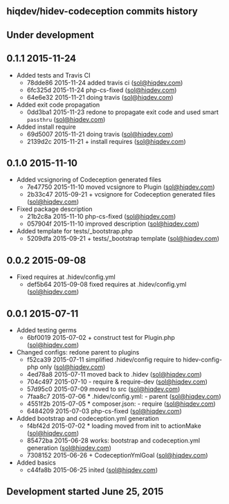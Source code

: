 hiqdev/hidev-codeception commits history
----------------------------------------

## Under development


## 0.1.1 2015-11-24

- Added tests and Travis CI
    - 78dde86 2015-11-24 added travis ci (sol@hiqdev.com)
    - 6fc325d 2015-11-24 php-cs-fixed (sol@hiqdev.com)
    - 64e6e32 2015-11-21 doing travis (sol@hiqdev.com)
- Added exit code propagation
    - 0dd3ba1 2015-11-23 redone to propagate exit code and used smart `passthru` (sol@hiqdev.com)
- Added install require
    - 69d5007 2015-11-21 doing travis (sol@hiqdev.com)
    - 2139d2c 2015-11-21 + install requires (sol@hiqdev.com)

## 0.1.0 2015-11-10

- Added vcsignoring of Codeception generated files
    - 7e47750 2015-11-10 moved vcsignore to Plugin (sol@hiqdev.com)
    - 2b33c47 2015-09-21 + vcsignore for Codeception generated files (sol@hiqdev.com)
- Fixed package description
    - 21b2c8a 2015-11-10 php-cs-fixed (sol@hiqdev.com)
    - 057904f 2015-11-10 improved description (sol@hiqdev.com)
- Added template for tests/_bootstrap.php
    - 5209dfa 2015-09-21 + tests/_bootstrap template (sol@hiqdev.com)

## 0.0.2 2015-09-08

- Fixed requires at .hidev/config.yml
    - def5b64 2015-09-08 fixed requires at .hidev/config.yml (sol@hiqdev.com)

## 0.0.1 2015-07-11

- Added testing germs
    - 6bf0019 2015-07-02 + construct test for Plugin.php (sol@hiqdev.com)
- Changed configs: redone parent to plugins
    - f52ca39 2015-07-11 simplified .hidev/config require to hidev-config-php only (sol@hiqdev.com)
    - 4ed78a8 2015-07-11 moved back to .hidev (sol@hiqdev.com)
    - 704c497 2015-07-10 - require & require-dev (sol@hiqdev.com)
    - 57d95c0 2015-07-09 moved to src (sol@hiqdev.com)
    - 7faa8c7 2015-07-06 * .hidev/config.yml: - parent (sol@hiqdev.com)
    - 4551f2b 2015-07-05 * composer.json: - require (sol@hiqdev.com)
    - 6484209 2015-07-03 php-cs-fixed (sol@hiqdev.com)
- Added bootstrap and codeception.yml generation
    - f4bf42d 2015-07-02 * loading moved from init to actionMake (sol@hiqdev.com)
    - 85472ba 2015-06-28 works: bootstrap and codeception.yml generation (sol@hiqdev.com)
    - 7308152 2015-06-26 + CodeceptionYmlGoal (sol@hiqdev.com)
- Added basics
    - c44fa8b 2015-06-25 inited (sol@hiqdev.com)

## Development started June 25, 2015

